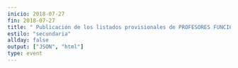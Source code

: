 ```yaml
---
inicio: 2018-07-27
fin: 2018-07-27
title: " Publicación de los listados provisionales de PROFESORES FUNCIONARIOS:" 
estilo: "secundaria"
allday: false
output: ["JSON", "html"]
type: event
---
```

